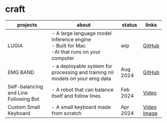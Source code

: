 # craft
| projects | about | status| links |
|---------|-------------|------|-------|
| LUGIA | - A large language model inference engine<br>- Built for Mac<br> -AI that runs on your computer | wip | [GitHub](https://github.com/vovw/lugia) |
| EMG BAND | - a deployable system for processing and training ml models on your emg data | Aug 2024 | [GitHub](https://github.com/vovw/emgband) |
| Self-balancing and Line Following Bot | - A robot that can balance itself and follow lines | Feb 2024 | [Video](https://t.co/FutFf6UWJ7) |
| Custom Small Keyboard | - A small keyboard made from scratch | Apr 2024 | [Video](https://t.co/DQXQgZaSwz)<br>[Image](https://t.co/8qB9X1xplY) |
